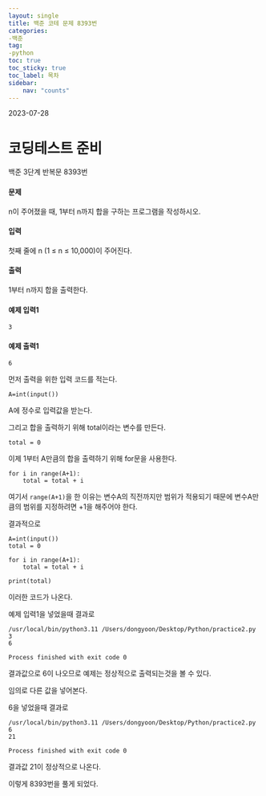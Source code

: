 ```yaml
---
layout: single
title: 백준 코테 문제 8393번 
categories:
-백준
tag:
-python
toc: true
toc_sticky: true
toc_label: 목차
sidebar:
    nav: "counts"
---
```

2023-07-28
# 코딩테스트 준비
백준 3단계 반복문 8393번


#### 문제
n이 주어졌을 때, 1부터 n까지 합을 구하는 프로그램을 작성하시오.

#### 입력
첫째 줄에 n (1 ≤ n ≤ 10,000)이 주어진다.

#### 출력
1부터 n까지 합을 출력한다.

#### 예제 입력1
`3`

#### 예제 출력1
`6`

먼저 출력을 위한 입력 코드를 적는다.
```
A=int(input())
```
A에 정수로 입력값을 받는다.

그리고 합을 출력하기 위해 total이라는 변수를 만든다.
```
total = 0
```

이제 1부터 A만큼의 합을 출력하기 위해 for문을 사용한다.
```
for i in range(A+1):
    total = total + i
```

여기서 `range(A+1)`을 한 이유는 변수A의 직전까지만 범위가 적용되기 때문에 변수A만큼의 범위를 지정하려면 +1을 해주어야 한다.

결과적으로
```
A=int(input())
total = 0

for i in range(A+1):
    total = total + i

print(total)
```
이러한 코드가 나온다.

예제 입력1을 넣었을때 결과로
```
/usr/local/bin/python3.11 /Users/dongyoon/Desktop/Python/practice2.py 
3
6

Process finished with exit code 0
```
결과값으로 6이 나오므로 예제는 정상적으로 출력되는것을 볼 수 있다.

임의로 다른 값을 넣어본다.

6을 넣었을때 결과로
```
/usr/local/bin/python3.11 /Users/dongyoon/Desktop/Python/practice2.py 
6
21

Process finished with exit code 0
```
결과값 21이 정상적으로 나온다.

이렇게 8393번을 풀게 되었다.
